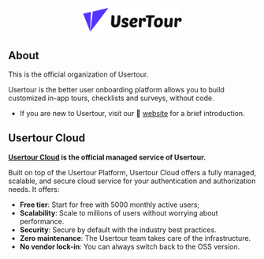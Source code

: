 <p align="center">
  <a href="usertour.io" target="_blank" align="center" alt="Go to Usertour website">
   <picture>
      <img width="200" src="https://github.com/usertour/.github/blob/main/profile/logo.svg" alt="Usertour logo">
    </picture>
  </a>
</p>

## About

This is the official organization of Usertour.

Usertour is the better user onboarding platform allows you to build customized in-app tours, checklists and surveys, without code.

- If you are new to Usertour, visit our 🎨 [website](https://usertour.io) for a brief introduction.

## Usertour Cloud

**[Usertour Cloud](https://www.usertour.io) is the official managed service of Usertour.**

Built on top of the Usertour Platform, Usertour Cloud offers a fully managed, scalable, and secure cloud service for your authentication and authorization needs. It offers:

- **Free tier**: Start for free with 5000 monthly active users; 
- **Scalability**: Scale to millions of users without worrying about performance.
- **Security**: Secure by default with the industry best practices.
- **Zero maintenance**: The Usertour team takes care of the infrastructure.
- **No vendor lock-in**: You can always switch back to the OSS version.


